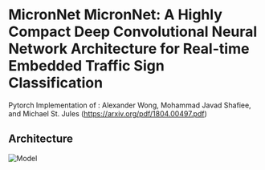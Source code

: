 # MicronNet MicronNet: A Highly Compact Deep Convolutional Neural Network Architecture for Real-time Embedded Traffic Sign Classification
Pytorch Implementation of : 
Alexander Wong, Mohammad Javad Shafiee, and Michael St. Jules 
(https://arxiv.org/pdf/1804.00497.pdf)


## Architecture 

![Model](https://github.com/ppriyank/MicronNet/blob/master/architecture.png)
